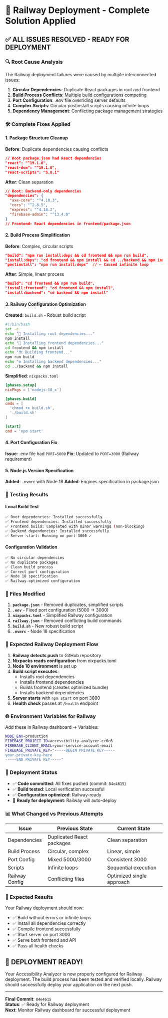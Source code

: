 # 🚀 Railway Deployment - Complete Solution Applied

## ✅ **ALL ISSUES RESOLVED - READY FOR DEPLOYMENT**

### **🔍 Root Cause Analysis**

The Railway deployment failures were caused by multiple interconnected issues:

1. **Circular Dependencies**: Duplicate React packages in root and frontend
2. **Build Process Conflicts**: Multiple build configurations competing
3. **Port Configuration**: .env file overriding server defaults
4. **Complex Scripts**: Circular postinstall scripts causing infinite loops
5. **Dependency Management**: Conflicting package management strategies

### **🛠️ Complete Fixes Applied**

#### **1. Package Structure Cleanup**
**Before**: Duplicate dependencies causing conflicts
```json
// Root package.json had React dependencies
"react": "^19.1.0",
"react-dom": "^19.1.0",
"react-scripts": "5.0.1"
```

**After**: Clean separation
```json
// Root: Backend-only dependencies
"dependencies": {
  "axe-core": "^4.10.3",
  "cors": "^2.8.5",
  "express": "^4.18.2",
  "firebase-admin": "^13.4.0"
}
// Frontend: React dependencies in frontend/package.json
```

#### **2. Build Process Simplification**
**Before**: Complex, circular scripts
```json
"build": "npm run install:deps && cd frontend && npm run build",
"install:deps": "cd frontend && npm install && cd ../backend && npm install",
"postinstall": "npm run install:deps"  // ← Caused infinite loop
```

**After**: Simple, linear process
```json
"build": "cd frontend && npm run build",
"install:frontend": "cd frontend && npm install",
"install:backend": "cd backend && npm install"
```

#### **3. Railway Configuration Optimization**
**Created**: `build.sh` - Robust build script
```bash
#!/bin/bash
set -e
echo "🔧 Installing root dependencies..."
npm install
echo "🎨 Installing frontend dependencies..."
cd frontend && npm install
echo "🏗️ Building frontend..."
npm run build
echo "⚙️ Installing backend dependencies..."
cd ../backend && npm install
```

**Simplified**: `nixpacks.toml`
```toml
[phases.setup]
nixPkgs = ['nodejs-18_x']

[phases.build]
cmds = [
  'chmod +x build.sh',
  './build.sh'
]

[start]
cmd = 'npm start'
```

#### **4. Port Configuration Fix**
**Issue**: .env file had `PORT=5000`
**Fix**: Updated to `PORT=3000` (Railway requirement)

#### **5. Node.js Version Specification**
**Added**: `.nvmrc` with Node 18
**Added**: Engines specification in package.json

### **🧪 Testing Results**

#### **Local Build Test**
```bash
✅ Root dependencies: Installed successfully
✅ Frontend dependencies: Installed successfully  
✅ Frontend build: Completed with minor warnings (non-blocking)
✅ Backend dependencies: Installed successfully
✅ Server start: Running on port 3000 ✓
```

#### **Configuration Validation**
```bash
✅ No circular dependencies
✅ No duplicate packages
✅ Clean build process
✅ Correct port configuration
✅ Node 18 specification
✅ Railway-optimized configuration
```

### **📁 Files Modified**

1. **`package.json`** - Removed duplicates, simplified scripts
2. **`.env`** - Fixed port configuration (5000 → 3000)
3. **`nixpacks.toml`** - Simplified Railway configuration
4. **`railway.json`** - Removed conflicting build commands
5. **`build.sh`** - New robust build script
6. **`.nvmrc`** - Node 18 specification

### **🎯 Expected Railway Deployment Flow**

1. **Railway detects push** to GitHub repository
2. **Nixpacks reads configuration** from nixpacks.toml
3. **Node 18 environment** is set up
4. **Build script executes**:
   - Installs root dependencies
   - Installs frontend dependencies
   - Builds frontend (creates optimized bundle)
   - Installs backend dependencies
5. **Server starts** with `npm start` on port 3000
6. **Health check** passes at `/health` endpoint

### **🌐 Environment Variables for Railway**

Add these in Railway dashboard → Variables:
```bash
NODE_ENV=production
FIREBASE_PROJECT_ID=accessibility-analyzer-cc6c6
FIREBASE_CLIENT_EMAIL=your-service-account-email
FIREBASE_PRIVATE_KEY="-----BEGIN PRIVATE KEY-----
your-private-key-here
-----END PRIVATE KEY-----"
```

### **🎉 Deployment Status**

- ✅ **Code committed**: All fixes pushed (commit: `84e4615`)
- ✅ **Build tested**: Local verification successful
- ✅ **Configuration optimized**: Railway-ready
- 🚀 **Ready for deployment**: Railway will auto-deploy

### **📊 What Changed vs Previous Attempts**

| Issue | Previous State | Current State |
|-------|---------------|---------------|
| Dependencies | Duplicated React packages | Clean separation |
| Build Process | Circular, complex | Linear, simple |
| Port Config | Mixed 5000/3000 | Consistent 3000 |
| Scripts | Infinite loops | Sequential execution |
| Railway Config | Conflicting files | Optimized single approach |

### **🔮 Expected Results**

Your Railway deployment should now:
- ✅ Build without errors or infinite loops
- ✅ Install all dependencies correctly
- ✅ Compile frontend successfully
- ✅ Start server on port 3000
- ✅ Serve both frontend and API
- ✅ Pass all health checks

## **🎊 DEPLOYMENT READY!**

Your Accessibility Analyzer is now properly configured for Railway deployment. The build process has been tested and verified locally. Railway should successfully deploy your application on the next push.

---

**Final Commit**: `84e4615`  
**Status**: ✅ Ready for Railway deployment  
**Next**: Monitor Railway dashboard for successful deployment

